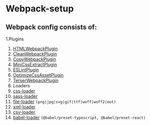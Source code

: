 # Webpack-setup

## Webpack config consists of:

1.Plugins
  1. [HTMLWebpackPlugin](https://webpack.js.org/plugins/html-webpack-plugin/)
  2. [CleanWebpackPlugin](https://www.npmjs.com/package/clean-webpack-plugin)
  3. [CopyWebpackPlugin](https://webpack.js.org/plugins/copy-webpack-plugin/)
  4. [MiniCssExtractPlugin](https://webpack.js.org/plugins/mini-css-extract-plugin/)
  5. [ESLintPlugin](https://www.npmjs.com/package/eslint-webpack-plugin)
  6. [OptimizeCssAssetPlugin](https://www.npmjs.com/package/optimize-css-assets-webpack-plugin)
  7. [TerserWebpackPlugin](https://webpack.js.org/plugins/terser-webpack-plugin/)
2. Loaders
  1. [css-loader](https://webpack.js.org/loaders/css-loader/)
  2. [sass-loader](https://webpack.js.org/loaders/sass-loader/)
  3. [file-loader](https://v4.webpack.js.org/loaders/file-loader/) `(png|jpg|svg|gif|ttf|woff|woff2|eot)`
  5. [xml-loader](https://www.npmjs.com/package/xml-loader)
  6. [csv-loader](https://www.npmjs.com/package/csv-loader)
  7. [babel-loader](https://github.com/babel/babel-loader) `(@babel/preset-typescript, @babel/preset-react)`
